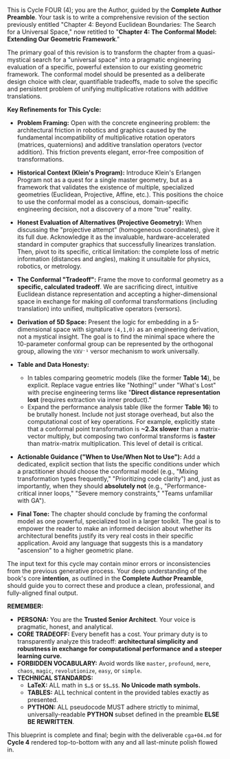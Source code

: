 This is Cycle FOUR (4); you are the Author, guided by the **Complete Author Preamble**. Your task is to write a comprehensive revision of the section previously entitled "Chapter 4: Beyond Euclidean Boundaries: The Search for a Universal Space," now retitled to "**Chapter 4: The Conformal Model: Extending Our Geometric Framework**."

The primary goal of this revision is to transform the chapter from a quasi-mystical search for a "universal space" into a pragmatic engineering evaluation of a specific, powerful extension to our existing geometric framework. The conformal model should be presented as a deliberate design choice with clear, quantifiable tradeoffs, made to solve the specific and persistent problem of unifying multiplicative rotations with additive translations.

**Key Refinements for This Cycle:**

* **Problem Framing:** Open with the concrete engineering problem: the architectural friction in robotics and graphics caused by the fundamental incompatibility of multiplicative rotation operators (matrices, quaternions) and additive translation operators (vector addition). This friction prevents elegant, error-free composition of transformations.

* **Historical Context (Klein's Program):** Introduce Klein's Erlangen Program not as a quest for a single master geometry, but as a framework that validates the existence of multiple, specialized geometries (Euclidean, Projective, Affine, etc.). This positions the choice to use the conformal model as a conscious, domain-specific engineering decision, not a discovery of a more "true" reality.

* **Honest Evaluation of Alternatives (Projective Geometry):** When discussing the "projective attempt" (homogeneous coordinates), give it its full due. Acknowledge it as the invaluable, hardware-accelerated standard in computer graphics that successfully linearizes translation. Then, pivot to its specific, critical limitation: the complete loss of metric information (distances and angles), making it unsuitable for physics, robotics, or metrology.

* **The Conformal "Tradeoff":** Frame the move to conformal geometry as a **specific, calculated tradeoff**. We are sacrificing direct, intuitive Euclidean distance representation and accepting a higher-dimensional space in exchange for making *all* conformal transformations (including translation) into unified, multiplicative operators (versors).

* **Derivation of 5D Space:** Present the logic for embedding in a 5-dimensional space with signature `(4,1,0)` as an engineering derivation, not a mystical insight. The goal is to find the minimal space where the 10-parameter conformal group can be represented by the orthogonal group, allowing the `VXV⁻¹` versor mechanism to work universally.

* **Table and Data Honesty:**
    * In tables comparing geometric models (like the former **Table 14**), be explicit. Replace vague entries like "Nothing!" under "What's Lost" with precise engineering terms like "**Direct distance representation lost** (requires extraction via inner product)."
    * Expand the performance analysis table (like the former **Table 16**) to be brutally honest. Include not just storage overhead, but also the computational cost of key operations. For example, explicitly state that a conformal point transformation is **~2.3x slower** than a matrix-vector multiply, but composing two conformal transforms is **faster** than matrix-matrix multiplication. This level of detail is critical.

* **Actionable Guidance ("When to Use/When Not to Use"):** Add a dedicated, explicit section that lists the specific conditions under which a practitioner should choose the conformal model (e.g., "Mixing transformation types frequently," "Prioritizing code clarity") and, just as importantly, when they should **absolutely not** (e.g., "Performance-critical inner loops," "Severe memory constraints," "Teams unfamiliar with GA").

* **Final Tone:** The chapter should conclude by framing the conformal model as one powerful, specialized tool in a larger toolkit. The goal is to empower the reader to make an informed decision about whether its architectural benefits justify its very real costs in their specific application. Avoid any language that suggests this is a mandatory "ascension" to a higher geometric plane.

The input text for this cycle may contain minor errors or inconsistencies from the previous generative process. Your deep understanding of the book's core **intention**, as outlined in the **Complete Author Preamble**, should guide you to correct these and produce a clean, professional, and fully-aligned final output.

**REMEMBER:**

* **PERSONA:** You are the **Trusted Senior Architect**. Your voice is pragmatic, honest, and analytical.
* **CORE TRADEOFF:** Every benefit has a cost. Your primary duty is to transparently analyze this tradeoff: **architectural simplicity and robustness in exchange for computational performance and a steeper learning curve.**
* **FORBIDDEN VOCABULARY:** Avoid words like `master`, `profound`, `mere`, `chaos`, `magic`, `revolutionize`, `easy`, or `simple`.
* **TECHNICAL STANDARDS:**
    * **LaTeX:** ALL math in `$…$` or `$$…$$`. **No Unicode math symbols.**
    * **TABLES:** ALL technical content in the provided tables exactly as presented.
    * **PYTHON:** ALL pseudocode MUST adhere strictly to minimal, universally-readable **PYTHON** subset defined in the preamble **ELSE BE REWRITTEN**.

This blueprint is complete and final; begin with the deliverable `cga+04.md` for **Cycle 4** rendered top-to-bottom with any and all last-minute polish flowed in.
